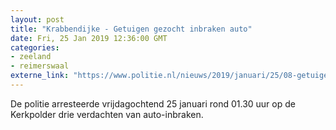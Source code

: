 ```yaml
---
layout: post
title: "Krabbendijke - Getuigen gezocht inbraken auto"
date: Fri, 25 Jan 2019 12:36:00 GMT
categories: 
- zeeland 
- reimerswaal 
externe_link: "https://www.politie.nl/nieuws/2019/januari/25/08-getuigen-gezocht-inbraken-auto.html"
---
```


De politie arresteerde vrijdagochtend 25 januari rond 01.30 uur op de Kerkpolder drie verdachten van auto-inbraken.
